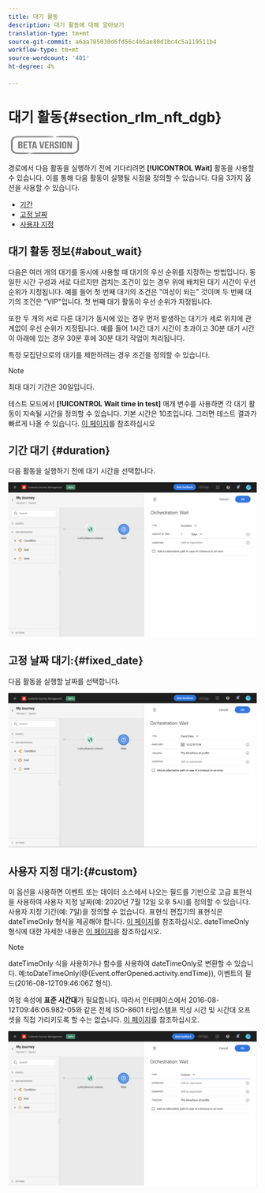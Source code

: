 ```yaml
---
title: 대기 활동
description: 대기 활동에 대해 알아보기
translation-type: tm+mt
source-git-commit: a6aa785030d6fd56c4b5ae80d1bc4c5a119511b4
workflow-type: tm+mt
source-wordcount: '401'
ht-degree: 4%

---
```


# 대기 활동{#section_rlm_nft_dgb}

![](../assets/do-not-localize/badge.png)

경로에서 다음 활동을 실행하기 전에 기다리려면 **[!UICONTROL Wait]** 활동을 사용할 수 있습니다. 이를 통해 다음 활동이 실행될 시점을 정의할 수 있습니다. 다음 3가지 옵션을 사용할 수 있습니다.

* [기간](#duration)
* [고정 날짜](#fixed_date)
* [사용자 지정](#custom)

<!--* [Email send time optimization](#email_send_time_optimization)-->

## 대기 활동 정보{#about_wait}

다음은 여러 개의 대기를 동시에 사용할 때 대기의 우선 순위를 지정하는 방법입니다. 동일한 시간 구성과 서로 다르지만 겹치는 조건이 있는 경우 위에 배치된 대기 시간이 우선 순위가 지정됩니다. 예를 들어 첫 번째 대기의 조건은 &quot;여성이 되는&quot; 것이며 두 번째 대기의 조건은 &quot;VIP&quot;입니다. 첫 번째 대기 활동이 우선 순위가 지정됩니다.

또한 두 개의 서로 다른 대기가 동시에 있는 경우 먼저 발생하는 대기가 세로 위치에 관계없이 우선 순위가 지정됩니다. 예를 들어 1시간 대기 시간이 초과이고 30분 대기 시간이 아래에 있는 경우 30분 후에 30분 대기 작업이 처리됩니다.

특정 모집단으로의 대기를 제한하려는 경우 조건을 정의할 수 있습니다.

>[!NOTE]
>
>최대 대기 기간은 30일입니다.
>
>테스트 모드에서 **[!UICONTROL Wait time in test]** 매개 변수를 사용하면 각 대기 활동이 지속될 시간을 정의할 수 있습니다. 기본 시간은 10초입니다. 그러면 테스트 결과가 빠르게 나올 수 있습니다. [이 페이지](../building-journeys/testing-the-journey.md)를 참조하십시오

## 기간 대기 {#duration}

다음 활동을 실행하기 전에 대기 시간을 선택합니다.

![](../assets/journey55.png)

## 고정 날짜 대기:{#fixed_date}

다음 활동을 실행할 날짜를 선택합니다.

![](../assets/journey56.png)

## 사용자 지정 대기:{#custom}

이 옵션을 사용하면 이벤트 또는 데이터 소스에서 나오는 필드를 기반으로 고급 표현식을 사용하여 사용자 지정 날짜(예: 2020년 7월 12일 오후 5시)를 정의할 수 있습니다. 사용자 지정 기간(예: 7일)을 정의할 수 없습니다. 표현식 편집기의 표현식은 dateTimeOnly 형식을 제공해야 합니다. [이 페이지](https://experienceleague.adobe.com/docs/journeys/using/building-advanced-conditions-journeys/expressionadvanced.html)를 참조하십시오. dateTimeOnly 형식에 대한 자세한 내용은 [이 페이지](https://experienceleague.adobe.com/docs/journeys/using/building-advanced-conditions-journeys/syntax/data-types.html)을 참조하십시오.

>[!NOTE]
>
>dateTimeOnly 식을 사용하거나 함수를 사용하여 dateTimeOnly로 변환할 수 있습니다. 예:toDateTimeOnly(@{Event.offerOpened.activity.endTime}), 이벤트의 필드(2016-08-12T09:46:06Z 형식).
>
>여정 속성에 **표준 시간대**&#x200B;가 필요합니다. 따라서 인터페이스에서 2016-08-12T09:46:06.982-05와 같은 전체 ISO-8601 타임스탬프 믹싱 시간 및 시간대 오프셋을 직접 가리키도록 할 수는 없습니다. [이 페이지](../building-journeys/timezone-management.md)를 참조하십시오.

![](../assets/journey57.png)

<!--## Email send time optimization{#email_send_time_optimization}

>[!CAUTION]
>
>The email send time optimization capability is only available to customers who use the [Adobe Experience Platform Data Connector](https://docs.adobe.com/content/help/en/campaign-standard/using/developing/mapping-campaign-and-aep-data/aep-about-data-connector.html).

This type of wait uses a score calculated in Adobe Experience Platform. The score calculates the propensity to click or open an email in the future based on past behavior. Note that the algorithm calculating the score needs a certain amount of data to work. As a result, when it does not have enough data, the default wait time will apply. At publication time, you’ll be notified that the default time applies.

>[!NOTE]
>
>The first event of your journey must have a namespace.
>
>This capability is only available after an **[!UICONTROL Email]** activity. You need to have Adobe Campaign Standard.

1. In the **[!UICONTROL Amount of time]** field, define the number of hours to consider to optimize email sending.
1. In the **[!UICONTROL Optimization type]** field, choose if the optimization should increase clicks or opens.
1. In the **[!UICONTROL Default time]** field, define the default time to wait if the predictive send time score is not available.

    >[!NOTE]
    >
    >Note that the send time score can be unavailable because there is not enough data to perform the calculation. In this case, you will be informed, at publication time, that the default time applies.

![](../assets/journey57bis.png)-->
